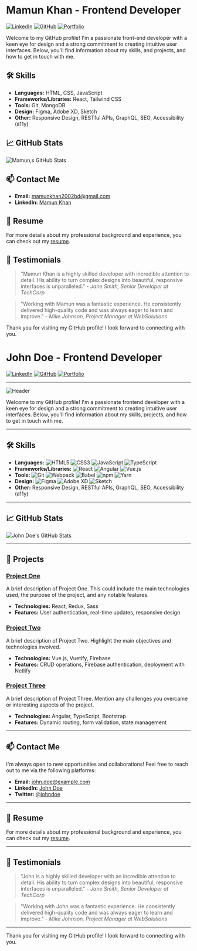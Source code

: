 <img src='https://i.ibb.co/tbDMQTW/Mamun-Khan-3.png' alt='' >

# Mamun Khan - Frontend Developer

[![LinkedIn](https://img.shields.io/badge/LinkedIn-Connect-blue)](https://www.linkedin.com/in/mamun-khan-90563a294/)
[![GitHub](https://img.shields.io/badge/GitHub-Follow-black)](https://github.com/johndoe)
[![Portfolio](https://img.shields.io/badge/Portfolio-Visit-brightgreen)](https://mamunkhan.netlify.app)

Welcome to my GitHub profile! I'm a passionate front-end developer with a keen eye for design and a strong commitment to creating intuitive user interfaces. Below, you'll find information about my skills, and projects, and how to get in touch with me.

## 🛠️ Skills

- **Languages:** HTML, CSS, JavaScript
- **Frameworks/Libraries:** React, Tailwind CSS
- **Tools:** Git, MongoDB
- **Design:** Figma, Adobe XD, Sketch
- **Other:** Responsive Design, RESTful APIs, GraphQL, SEO, Accessibility (a11y)

## 📈 GitHub Stats

![Mamun,s GitHub Stats](https://github.com/MamunKhan2002)


## 📫 Contact Me



- **Email:** mamunkhan2002bd@gmail.com
- **LinkedIn:** [Mamun Khan](https://www.linkedin.com/in/mamun-khan-90563a294/)

## 📄 Resume

For more details about my professional background and experience, you can check out my [resume]().

## 🌟 Testimonials

> "Mamun Khan is a highly skilled developer with incredible attention to detail. His ability to turn complex designs into beautiful, responsive interfaces is unparalleled." - *Jane Smith, Senior Developer at TechCorp*

> "Working with Mamun was a fantastic experience. He consistently delivered high-quality code and was always eager to learn and improve." - *Mike Johnson, Project Manager at WebSolutions*

Thank you for visiting my GitHub profile! I look forward to connecting with you.

# John Doe - Frontend Developer

[![LinkedIn](https://img.shields.io/badge/LinkedIn-Connect-blue?style=for-the-badge&logo=linkedin)](https://www.linkedin.com/in/johndoe/)
[![GitHub](https://img.shields.io/badge/GitHub-Follow-black?style=for-the-badge&logo=github)](https://github.com/johndoe)
[![Portfolio](https://img.shields.io/badge/Portfolio-Visit-brightgreen?style=for-the-badge&logo=internet-explorer)](https://johndoe.dev)

---

![Header](https://user-images.githubusercontent.com/12345678/123456789-abc123d4-5678-efgh-ijkl-34567890mnop.png)

Welcome to my GitHub profile! I'm a passionate frontend developer with a keen eye for design and a strong commitment to creating intuitive user interfaces. Below, you'll find information about my skills, projects, and how to get in touch with me.

---

## 🛠️ Skills

- **Languages:** ![HTML5](https://img.shields.io/badge/HTML5-E34F26?style=for-the-badge&logo=html5&logoColor=white) ![CSS3](https://img.shields.io/badge/CSS3-1572B6?style=for-the-badge&logo=css3&logoColor=white) ![JavaScript](https://img.shields.io/badge/JavaScript-F7DF1E?style=for-the-badge&logo=javascript&logoColor=black) ![TypeScript](https://img.shields.io/badge/TypeScript-007ACC?style=for-the-badge&logo=typescript&logoColor=white)
- **Frameworks/Libraries:** ![React](https://img.shields.io/badge/React-61DAFB?style=for-the-badge&logo=react&logoColor=black) ![Angular](https://img.shields.io/badge/Angular-DD0031?style=for-the-badge&logo=angular&logoColor=white) ![Vue.js](https://img.shields.io/badge/Vue.js-4FC08D?style=for-the-badge&logo=vue.js&logoColor=white)
- **Tools:** ![Git](https://img.shields.io/badge/Git-F05032?style=for-the-badge&logo=git&logoColor=white) ![Webpack](https://img.shields.io/badge/Webpack-8DD6F9?style=for-the-badge&logo=webpack&logoColor=black) ![Babel](https://img.shields.io/badge/Babel-F9DC3E?style=for-the-badge&logo=babel&logoColor=black) ![npm](https://img.shields.io/badge/npm-CB3837?style=for-the-badge&logo=npm&logoColor=white) ![Yarn](https://img.shields.io/badge/Yarn-2C8EBB?style=for-the-badge&logo=yarn&logoColor=white)
- **Design:** ![Figma](https://img.shields.io/badge/Figma-F24E1E?style=for-the-badge&logo=figma&logoColor=white) ![Adobe XD](https://img.shields.io/badge/Adobe_XD-FF61F6?style=for-the-badge&logo=adobe-xd&logoColor=white) ![Sketch](https://img.shields.io/badge/Sketch-F7B500?style=for-the-badge&logo=sketch&logoColor=black)
- **Other:** Responsive Design, RESTful APIs, GraphQL, SEO, Accessibility (a11y)

---

## 📈 GitHub Stats

![John Doe's GitHub Stats](https://github-readme-stats.vercel.app/api?username=johndoe&show_icons=true&theme=radical)

---

## 🚀 Projects

### [Project One](https://github.com/johndoe/project-one)
A brief description of Project One. This could include the main technologies used, the purpose of the project, and any notable features.

- **Technologies:** React, Redux, Sass
- **Features:** User authentication, real-time updates, responsive design

### [Project Two](https://github.com/johndoe/project-two)
A brief description of Project Two. Highlight the main objectives and technologies involved.

- **Technologies:** Vue.js, Vuetify, Firebase
- **Features:** CRUD operations, Firebase authentication, deployment with Netlify

### [Project Three](https://github.com/johndoe/project-three)
A brief description of Project Three. Mention any challenges you overcame or interesting aspects of the project.

- **Technologies:** Angular, TypeScript, Bootstrap
- **Features:** Dynamic routing, form validation, state management

---

## 📫 Contact Me

I'm always open to new opportunities and collaborations! Feel free to reach out to me via the following platforms:

- **Email:** john.doe@example.com
- **LinkedIn:** [John Doe](https://www.linkedin.com/in/johndoe/)
- **Twitter:** [@johndoe](https://twitter.com/johndoe)

---

## 📄 Resume

For more details about my professional background and experience, you can check out my [resume](https://johndoe.dev/resume).

---

## 🌟 Testimonials

> "John is a highly skilled developer with an incredible attention to detail. His ability to turn complex designs into beautiful, responsive interfaces is unparalleled." - *Jane Smith, Senior Developer at TechCorp*

> "Working with John was a fantastic experience. He consistently delivered high-quality code and was always eager to learn and improve." - *Mike Johnson, Project Manager at WebSolutions*

---

Thank you for visiting my GitHub profile! I look forward to connecting with you.






